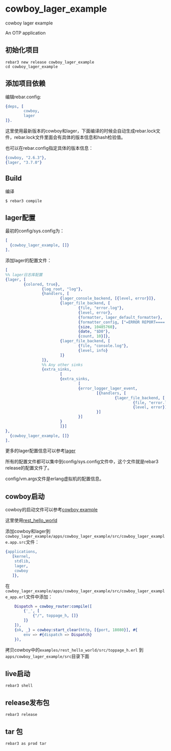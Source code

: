 # cowboy_lager_example
cowboy lager example

An OTP application

## 初始化项目

``` shell
rebar3 new release cowboy_lager_example
cd cowboy_lager_example
```

## 添加项目依赖
编辑rebar.config:

``` erlang
{deps, [
        cowboy,
        lager
]}.
```
这里使用最新版本的cowboy和lager，下面编译的时候会自动生成rebar.lock文件，rebar.lock文件里面会有具体的版本信息和hash检验值。

也可以在rebar.config指定具体的版本信息：

``` erlang
{cowboy, "2.6.3"},
{lager, "3.7.0"}
```

## Build
编译
``` shell
$ rebar3 compile
```

## lager配置
最初的config/sys.config为：

``` erlang
[
  {cowboy_lager_example, []}
].
```
添加lager的配置文件：

``` erlang
[
%% lager日志库配置
{lager, [
        {colored, true},
                {log_root, "log"},
                {handlers, [
                        {lager_console_backend, [{level, error}]},
                        {lager_file_backend, [
                                {file, "error.log"},
                                {level, error},
                                {formatter, lager_default_formatter},
                                {formatter_config, ["=ERROR REPORT==== ", date, " ", time, " ===", sev, "(", pid, ":", module, ":", line, ") ", message, "\n\n"]},
                                {size, 10485760},
                                {date, "$D0"},
                                {count, 10}]},
                        {lager_file_backend, [
                                {file, "console.log"},
                                {level, info}
                        ]}
                ]},
                %% Any other sinks
                {extra_sinks,
                        [
                        {extra_sinks,
                                [
                                {error_logger_lager_event,
                                        [{handlers, [
                                                {lager_file_backend, [
                                                        {file, "error.log"},
                                                        {level, error}]}]
                                        }]
                                }]
                        }
                        ]}]
},
  {cowboy_lager_example, []}
].
```
更多的lager配置信息可以参考[lager](https://github.com/erlang-lager/lager)

所有的配置文件都可以集中到config/sys.config文件中，这个文件就是rebar3 release的配置文件了。

config/vm.args文件是erlang虚拟机的配置信息。

## cowboy启动
cowboy的启动文件可以参考[cowboy example](https://github.com/ninenines/cowboy/tree/master/examples)

这里使用[rest_hello_world](https://github.com/ninenines/cowboy/tree/master/examples/rest_hello_world)

添加cowboy和lager到`cowboy_lager_example/apps/cowboy_lager_example/src/cowboy_lager_example.app.src`文件：

``` erlang
{applications,
   [kernel,
    stdlib,
    lager,
    cowboy
   ]},
```
在`cowboy_lager_example/apps/cowboy_lager_example/src/cowboy_lager_example_app.erl`文件中添加：

``` erlang
    Dispatch = cowboy_router:compile([
		{'_', [
			{"/", toppage_h, []}
		]}
	]),
	{ok, _} = cowboy:start_clear(http, [{port, 18080}], #{
		env => #{dispatch => Dispatch}
	}),
```
拷贝cowboy中的`examples/rest_hello_world/src/toppage_h.erl` 到`apps/cowboy_lager_example/src`目录下面

## live启动

``` shell
rebar3 shell
```

## release发布包

```
rebar3 release
```

## tar 包

``` shell
rebar3 as prod tar
```
